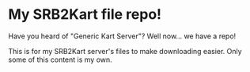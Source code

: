 # My SRB2Kart file repo!
Have you heard of "Generic Kart Server"?
Well now... we have a repo!

This is for my SRB2Kart server's files to make downloading easier. Only some of this content is my own.
